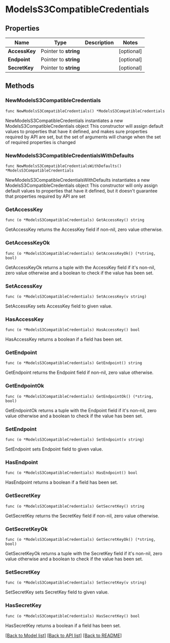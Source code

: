 # ModelsS3CompatibleCredentials

## Properties

Name | Type | Description | Notes
------------ | ------------- | ------------- | -------------
**AccessKey** | Pointer to **string** |  | [optional] 
**Endpoint** | Pointer to **string** |  | [optional] 
**SecretKey** | Pointer to **string** |  | [optional] 

## Methods

### NewModelsS3CompatibleCredentials

`func NewModelsS3CompatibleCredentials() *ModelsS3CompatibleCredentials`

NewModelsS3CompatibleCredentials instantiates a new ModelsS3CompatibleCredentials object
This constructor will assign default values to properties that have it defined,
and makes sure properties required by API are set, but the set of arguments
will change when the set of required properties is changed

### NewModelsS3CompatibleCredentialsWithDefaults

`func NewModelsS3CompatibleCredentialsWithDefaults() *ModelsS3CompatibleCredentials`

NewModelsS3CompatibleCredentialsWithDefaults instantiates a new ModelsS3CompatibleCredentials object
This constructor will only assign default values to properties that have it defined,
but it doesn't guarantee that properties required by API are set

### GetAccessKey

`func (o *ModelsS3CompatibleCredentials) GetAccessKey() string`

GetAccessKey returns the AccessKey field if non-nil, zero value otherwise.

### GetAccessKeyOk

`func (o *ModelsS3CompatibleCredentials) GetAccessKeyOk() (*string, bool)`

GetAccessKeyOk returns a tuple with the AccessKey field if it's non-nil, zero value otherwise
and a boolean to check if the value has been set.

### SetAccessKey

`func (o *ModelsS3CompatibleCredentials) SetAccessKey(v string)`

SetAccessKey sets AccessKey field to given value.

### HasAccessKey

`func (o *ModelsS3CompatibleCredentials) HasAccessKey() bool`

HasAccessKey returns a boolean if a field has been set.

### GetEndpoint

`func (o *ModelsS3CompatibleCredentials) GetEndpoint() string`

GetEndpoint returns the Endpoint field if non-nil, zero value otherwise.

### GetEndpointOk

`func (o *ModelsS3CompatibleCredentials) GetEndpointOk() (*string, bool)`

GetEndpointOk returns a tuple with the Endpoint field if it's non-nil, zero value otherwise
and a boolean to check if the value has been set.

### SetEndpoint

`func (o *ModelsS3CompatibleCredentials) SetEndpoint(v string)`

SetEndpoint sets Endpoint field to given value.

### HasEndpoint

`func (o *ModelsS3CompatibleCredentials) HasEndpoint() bool`

HasEndpoint returns a boolean if a field has been set.

### GetSecretKey

`func (o *ModelsS3CompatibleCredentials) GetSecretKey() string`

GetSecretKey returns the SecretKey field if non-nil, zero value otherwise.

### GetSecretKeyOk

`func (o *ModelsS3CompatibleCredentials) GetSecretKeyOk() (*string, bool)`

GetSecretKeyOk returns a tuple with the SecretKey field if it's non-nil, zero value otherwise
and a boolean to check if the value has been set.

### SetSecretKey

`func (o *ModelsS3CompatibleCredentials) SetSecretKey(v string)`

SetSecretKey sets SecretKey field to given value.

### HasSecretKey

`func (o *ModelsS3CompatibleCredentials) HasSecretKey() bool`

HasSecretKey returns a boolean if a field has been set.


[[Back to Model list]](../README.md#documentation-for-models) [[Back to API list]](../README.md#documentation-for-api-endpoints) [[Back to README]](../README.md)


